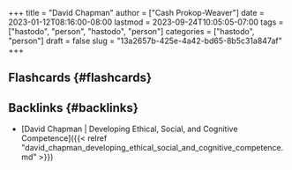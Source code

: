 +++
title = "David Chapman"
author = ["Cash Prokop-Weaver"]
date = 2023-01-12T08:16:00-08:00
lastmod = 2023-09-24T10:05:05-07:00
tags = ["hastodo", "person", "hastodo", "person"]
categories = ["hastodo", "person"]
draft = false
slug = "13a2657b-425e-4a42-bd65-8b5c31a847af"
+++

## Flashcards {#flashcards}


## Backlinks {#backlinks}

-   [David Chapman | Developing Ethical, Social, and Cognitive Competence]({{< relref "david_chapman_developing_ethical_social_and_cognitive_competence.md" >}})
